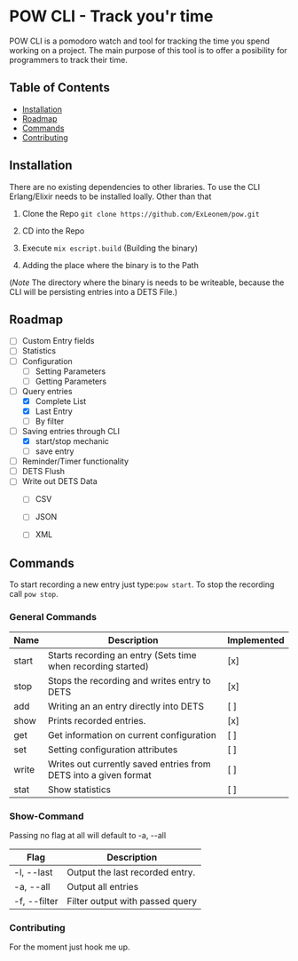 #  POW CLI - Track you'r time
POW CLI is a pomodoro watch and tool for tracking the time you spend working on a project. 
The main purpose of this tool is to offer a posibility for programmers to track their time.


## Table of Contents
- [Installation](#Installation)
- [Roadmap](#Roadmap)
- [Commands](#Commands)
- [Contributing](#Contributiing)


## Installation
There are no existing dependencies to other libraries.
To use the CLI Erlang/Elixir needs to be installed loally. Other than that

1. Clone the Repo
`git clone https://github.com/ExLeonem/pow.git`

2. CD into the Repo
3. Execute `mix escript.build` (Building the binary)
4. Adding the place where the binary is to the Path


(*Note* The directory where the binary is needs to be writeable, because the CLI will be persisting entries into a DETS File.)

<!-- If [available in Hex](https://hex.pm/docs/publish), the package can be installed
by adding `pow` to your list of dependencies in `mix.exs`:

```elixir
def deps do
  [
    {:pow, "~> 0.1.0"}
  ]
end
```
Documentation can be generated with [ExDoc](https://github.com/elixir-lang/ex_doc)
and published on [HexDocs](https://hexdocs.pm). Once published, the docs can
be found at [https://hexdocs.pm/pow](https://hexdocs.pm/pow). -->

## Roadmap

- [ ] Custom Entry fields
- [ ] Statistics 
- [ ] Configuration
  - [ ] Setting Parameters
  - [ ] Getting Parameters
- [ ] Query entries
  - [x] Complete List
  - [x] Last Entry
  - [ ] By filter
- [ ] Saving entries through CLI
  - [x] start/stop mechanic
  - [ ] save entry
- [ ] Reminder/Timer functionality 
- [ ] DETS Flush
- [ ] Write out DETS Data
  - [ ] CSV
  - [ ] JSON
  - [ ] XML



## Commands

To start recording a new entry just type:`pow start`.
To stop the recording call `pow stop`.

### General Commands
Name         | Description                                                      | Implemented 
---          | ---                                                              | ---
start        | Starts recording an entry (Sets time when recording started)     | [x]
stop         | Stops the recording and writes entry to DETS                     | [x]
add          | Writing an an entry directly into DETS                           | [ ]
show         | Prints recorded entries.                                         | [x]
get          | Get information on current configuration                         | [ ]
set          | Setting configuration attributes                                 | [ ]
write        | Writes out currently saved entries from DETS into a given format | [ ] 
stat         | Show statistics                                                  | [ ]



### Show-Command
Passing no flag at all will default to -a, --all

Flag          | Description
---           | ---
-l, --last    | Output the last recorded entry.
-a, --all     | Output all entries
-f, --filter  | Filter output with passed query


### Contributing
For the moment just hook me up.


